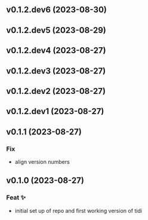 

## v0.1.2.dev6 (2023-08-30)

## v0.1.2.dev5 (2023-08-29)

## v0.1.2.dev4 (2023-08-27)

## v0.1.2.dev3 (2023-08-27)

## v0.1.2.dev2 (2023-08-27)

## v0.1.2.dev1 (2023-08-27)

## v0.1.1 (2023-08-27)

### Fix

- align version numbers

## v0.1.0 (2023-08-27)

### Feat ✨

- initial set up of repo and first working version of tidi
